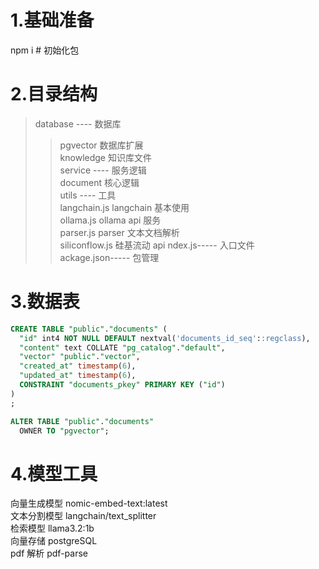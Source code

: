 # 1.基础准备

npm i # 初始化包

# 2.目录结构

>database ---- 数据库  
>>pgvector 数据库扩展  
>knowledge 知识库文件  
>service ---- 服务逻辑  
>>document 核心逻辑  
>utils ---- 工具  
>>langchain.js langchain 基本使用  
>>ollama.js ollama api 服务  
>>parser.js parser 文本文档解析  
>>siliconflow.js 硅基流动 api
>ndex.js----- 入口文件  
>ackage.json----- 包管理

# 3.数据表

```sql
CREATE TABLE "public"."documents" (
  "id" int4 NOT NULL DEFAULT nextval('documents_id_seq'::regclass),
  "content" text COLLATE "pg_catalog"."default",
  "vector" "public"."vector",
  "created_at" timestamp(6),
  "updated_at" timestamp(6),
  CONSTRAINT "documents_pkey" PRIMARY KEY ("id")
)
;

ALTER TABLE "public"."documents"
  OWNER TO "pgvector";
```

# 4.模型工具

向量生成模型 nomic-embed-text:latest  
文本分割模型 langchain/text_splitter  
检索模型 llama3.2:1b  
向量存储 postgreSQL  
pdf 解析 pdf-parse
